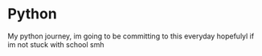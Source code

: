 # Python
My python journey, im going to be committing to this everyday hopefulyl if im not stuck with school smh
